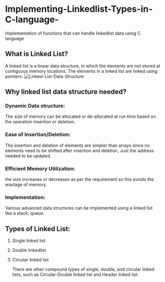 # Implementing-Linkedlist-Types-in-C-language-
Implementation of functions that can handle linkedlist data using C language  
## What is Linked List?
A linked list is a linear data structure, in which the elements are not stored at contiguous memory locations. The elements in a linked list are linked using pointers.
![Linked-List-Data-Structure](https://github.com/AlaaAshraf111/Implementing-Linkedlist-Types-in-C-language-/assets/99663447/ab54f4ac-bc37-44fa-855e-4524fb5a8f19)
## Why linked list data structure needed?
   ### Dynamic Data structure: 
   The size of memory can be allocated or de-allocated at run time based on the operation insertion or deletion.
   ### Ease of Insertion/Deletion:
   The insertion and deletion of elements are simpler than arrays since no elements need to be shifted after insertion and deletion, Just the address needed to be updated.
   ### Efficient Memory Utilization:
   the size increases or decreases as per the requirement so this avoids the wastage of memory. 
   ### Implementation:
   Various advanced data structures can be implemented using a linked list like a stack, queue.
## Types of Linked List:
1. Single linked list
2. Double linkedlist
3. Circular linked list
   
   There are other compound types of single, double, and circular linked lists, such as Circular-Double 
   linked list and Header linked list.
